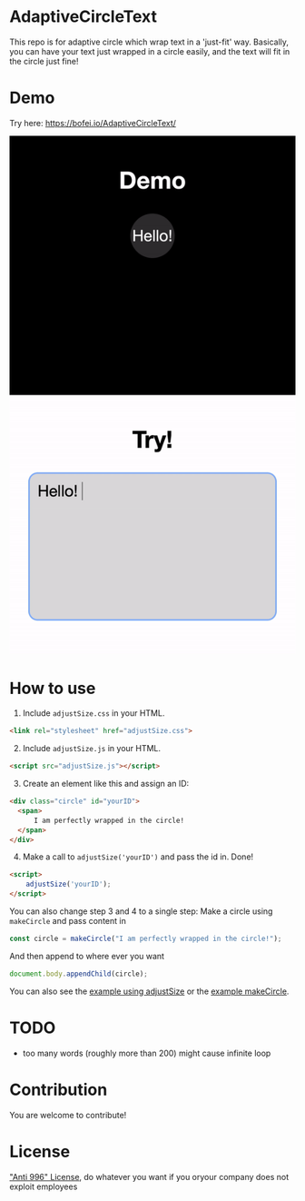 # AdaptiveCircleText
This repo is for adaptive circle which wrap text in a 'just-fit' way.
Basically, you can have your text just wrapped in a circle easily, and the text will fit in the circle just fine!

# Demo 
Try here: https://bofei.io/AdaptiveCircleText/

![demo.gif](demo.gif)

# How to use
1. Include `adjustSize.css` in your HTML.
```html
<link rel="stylesheet" href="adjustSize.css">
```
2. Include `adjustSize.js` in your HTML.
```html
<script src="adjustSize.js"></script>
```
3. Create an element like this and assign an ID: 

```html
<div class="circle" id="yourID">
  <span>
      I am perfectly wrapped in the circle!
  </span>
</div>
```
4. Make a call to `adjustSize('yourID')` and pass the id in. Done!
```html
<script>
    adjustSize('yourID');
</script>
```

You can also change step 3 and 4 to a single step:
Make a circle using `makeCircle` and pass content in
```js
const circle = makeCircle("I am perfectly wrapped in the circle!");
```
And then append to where ever you want
```js
document.body.appendChild(circle);
```

You can also see the [example using adjustSize](exampleAdjustSize.html) or the [example makeCircle](exampleMakeCircle.html).

# TODO
- too many words (roughly more than 200) might cause infinite loop

# Contribution
You are welcome to contribute!

# License
["Anti 996" License](LICENSE.txt), do whatever you want if you oryour company does not exploit employees
